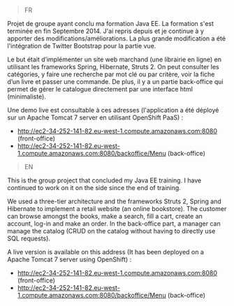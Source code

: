 >FR

Projet de groupe ayant conclu ma formation Java EE. La formation s'est terminée en fin Septembre 2014. J'ai repris depuis et je continue à y apporter des modifications/améliorations. La plus grande modification a été l'intégration de Twitter Bootstrap pour la partie vue.

Le but était d’implémenter un site web marchand (une librairie en ligne) en utilisant les frameworks Spring, Hibernate, Struts 2. On peut consulter les catégories, y faire une recherche par mot clé ou par critère, voir la fiche d’un livre et passer une commande. De plus, il y a un partie back-office qui permet de gérer le catalogue directement par une interface html (minimaliste).

Une demo live est consultable à ces adresses (l'application a été déployé sur un Apache Tomcat 7 server en utilisant OpenShift PaaS) :

- http://ec2-34-252-141-82.eu-west-1.compute.amazonaws.com:8080 (front-office)
- http://ec2-34-252-141-82.eu-west-1.compute.amazonaws.com:8080/backoffice/Menu (back-office)

>EN

This is the group project that concluded my Java EE training. I have continued to work on it on the side since the end of training.

We used a three-tier architecture and the frameworks Struts 2, Spring and Hibernate to implement a retail website (an online bookstore). The customer can browse amongst the books, make a search, fill a cart, create an account, log-in and make an order. In the back-office part, a manager can manage the catalog (CRUD on the catalog without having to directly use SQL requests).

A live version is available on this address (It has been deployed on a Apache Tomcat 7 server using OpenShift) : 

- http://ec2-34-252-141-82.eu-west-1.compute.amazonaws.com:8080 (front-office)
- http://ec2-34-252-141-82.eu-west-1.compute.amazonaws.com:8080/backoffice/Menu (back-office)

